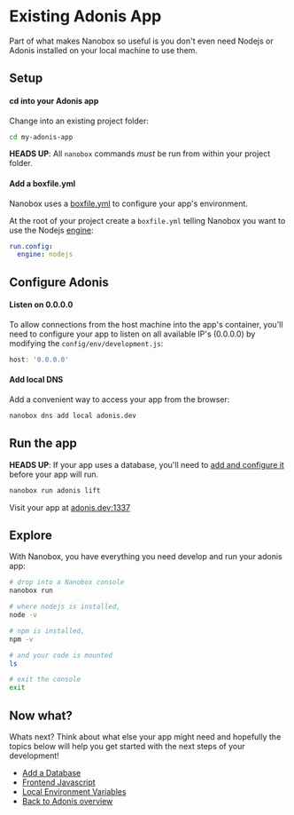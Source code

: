 # Existing Adonis App
Part of what makes Nanobox so useful is you don't even need Nodejs or Adonis installed on your local machine to use them.

## Setup

#### cd into your Adonis app
Change into an existing project folder:

```bash
cd my-adonis-app
```

**HEADS UP**: All `nanobox` commands *must* be run from within your project folder.

#### Add a boxfile.yml
Nanobox uses a <a href="https://docs.nanobox.io/boxfile/" target="\_blank">boxfile.yml</a> to configure your app's environment.

At the root of your project create a `boxfile.yml` telling Nanobox you want to use the Nodejs <a href="https://docs.nanobox.io/engines/" target="\_blank">engine</a>:

```yaml
run.config:
  engine: nodejs
```

## Configure Adonis

#### Listen on 0.0.0.0
To allow connections from the host machine into the app's container, you'll need to configure your app to listen on all available IP's (0.0.0.0) by modifying the `config/env/development.js`:

```javascript
host: '0.0.0.0'
```

#### Add local DNS
Add a convenient way to access your app from the browser:

```bash
nanobox dns add local adonis.dev
```

## Run the app
**HEADS UP**: If your app uses a database, you'll need to [add and configure it](/nodejs/adonis/add-a-database) before your app will run.

```bash
nanobox run adonis lift
```

Visit your app at <a href="http://adonis.dev:1337" target="\_blank">adonis.dev:1337</a>

## Explore
With Nanobox, you have everything you need develop and run your adonis app:

```bash
# drop into a Nanobox console
nanobox run

# where nodejs is installed,
node -v

# npm is installed,
npm -v

# and your code is mounted
ls

# exit the console
exit
```

## Now what?
Whats next? Think about what else your app might need and hopefully the topics below will help you get started with the next steps of your development!

* [Add a Database](/nodejs/adonis/add-a-database)
* [Frontend Javascript](/nodejs/adonis/frontend-javascript)
* [Local Environment Variables](/nodejs/adonis/local-evars)
* [Back to Adonis overview](/nodejs/adonis)
